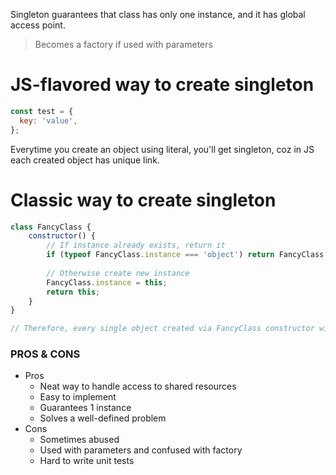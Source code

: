 Singleton guarantees that class has only one instance, and it has global access point.

> Becomes a factory if used with parameters

# JS-flavored way to create singleton
```js
const test = {
  key: 'value',  
};
```
Everytime you create an object using literal, you'll get singleton, coz in JS each created object has unique link.

# Classic way to create singleton
```js
class FancyClass {
    constructor() {
        // If instance already exists, return it
        if (typeof FancyClass.instance === 'object') return FancyClass.instance;
        
        // Otherwise create new instance 
        FancyClass.instance = this;
        return this;
    }
}

// Therefore, every single object created via FancyClass constructor will be singleton.
```

### PROS & CONS
* Pros
  * Neat way to handle access to shared resources
  * Easy to implement
  * Guarantees 1 instance
  * Solves a well-defined problem
* Cons
  * Sometimes abused
  * Used with parameters and confused with factory
  * Hard to write unit tests

